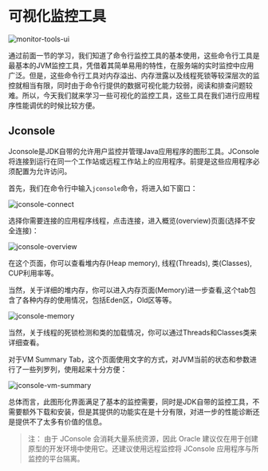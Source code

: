 # 可视化监控工具

![monitor-tools-ui](https://i.loli.net/2021/05/15/KEPYjNwqCTpdWQ6.jpg)

通过前面一节的学习，我们知道了命令行监控工具的基本使用，这些命令行工具是最基本的JVM监控工具，凭借着其简单易用的特性，在服务端的实时监控中应用广泛。但是，这些命令行工具对内存溢出、内存泄露以及线程死锁等较深层次的监控就相当有限，同时由于命令行提供的数据可视化能力较弱，阅读和排查问题较难。所以，今天我们就来学习一些可视化的监控工具，这些工具在我们进行应用程序性能调优的时候比较方便。

## Jconsole

Jconsole是JDK自带的允许用户监控并管理Java应用程序的图形工具。JConsole将连接到运行在同一个工作站或远程工作站上的应用程序。前提是这些应用程序必须配置为允许访问。

首先，我们在命令行中输入`jconsole`命令，将进入如下窗口：

![jconsole-connect](https://i.loli.net/2021/05/15/R9zb5AqBSUfltHa.jpg)

选择你需要连接的应用程序线程，点击连接，进入概览(overview)页面(选择不安全连接)：

![jconsole-overview](https://i.loli.net/2021/05/15/Asb6qxRcvmOueQ7.jpg)

在这个页面，你可以查看堆内存(Heap memory), 线程(Threads), 类(Classes), CUP利用率等。

当然，关于详细的堆内存，你可以进入内存页面(Memory)进一步查看,这个tab包含了各种内存的使用情况，包括Eden区，Old区等等。

![jconsole-memory](https://i.loli.net/2021/05/15/iu2UsyxBkW7A6O4.jpg)

当然，关于线程的死锁检测和类的加载情况，你可以通过Threads和Classes类来详细查看。

对于VM Summary Tab，这个页面使用文字的方式，对JVM当前的状态和参数进行了一些列罗列，使用起来十分方便：

![jconsole-vm-summary](https://i.loli.net/2021/05/15/LUeQZXBAiahbKDR.jpg)

总体而言，此图形化界面满足了基本的监控需要，同时是JDK自带的监控工具，不需要额外下载和安装，但是其提供的功能实在是十分有限，对进一步的性能诊断还是提供不了太多有价值的信息。

> 注： 由于 JConsole 会消耗大量系统资源，因此 Oracle 建议仅在用于创建原型的开发环境中使用它。还建议使用远程监控将 JConsole 应用程序与所监控的平台隔离。



